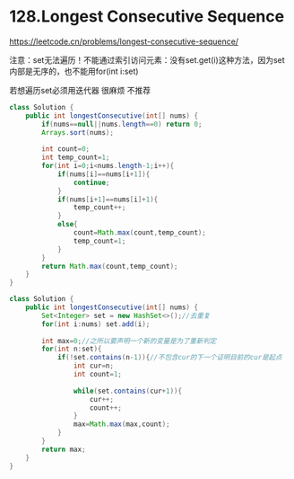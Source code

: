 #  128.Longest Consecutive Sequence

https://leetcode.cn/problems/longest-consecutive-sequence/

注意：set无法遍历！不能通过索引访问元素：没有set.get(i)这种方法，因为set内部是无序的，也不能用for(int i:set)

若想遍历set必须用迭代器 很麻烦 不推荐

```java
class Solution {
    public int longestConsecutive(int[] nums) {
        if(nums==null||nums.length==0) return 0;
        Arrays.sort(nums);
        
        int count=0;
        int temp_count=1;
        for(int i=0;i<nums.length-1;i++){
            if(nums[i]==nums[i+1]){
                continue;
            }
            if(nums[i+1]==nums[i]+1){
                temp_count++;
            }
            else{
                count=Math.max(count,temp_count);
                temp_count=1;
            }
        }
        return Math.max(count,temp_count);
    }
}
```
```java
class Solution {
    public int longestConsecutive(int[] nums) {
        Set<Integer> set = new HashSet<>();//去重复
        for(int i:nums) set.add(i);
      
        int max=0;//之所以要声明一个新的变量是为了重新判定
        for(int n:set){
            if(!set.contains(n-1)){//不包含cur的下一个证明目前的cur是起点
                int cur=n;
                int count=1;
                
                while(set.contains(cur+1)){
                    cur++;
                    count++;
                }   
                max=Math.max(max,count);
            }
        }
        return max;
    }
}
```
